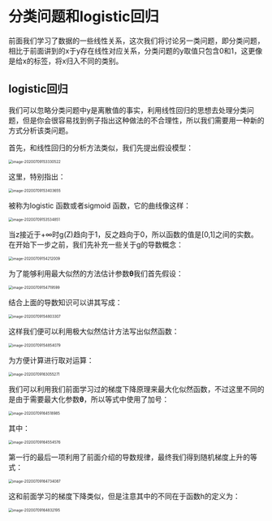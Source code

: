 # 分类问题和logistic回归

​        前面我们学习了数据的一些线性关系，这次我们将讨论另一类问题，即分类问题，相比于前面讲到的x于y存在线性对应关系，分类问题的y取值只包含0和1，这更像是给x的标签，将x归入不同的类别。

## logistic回归

​        我们可以忽略分类问题中y是离散值的事实，利用线性回归的思想去处理分类问题，但是你会很容易找到例子指出这种做法的不合理性，所以我们需要用一种新的方式分析该类问题。



首先，和线性回归的分析方法类似，我们先提出假设模型：

<img src="/Users/limuyuan/Library/Application Support/typora-user-images/image-20200709153330522.png" alt="image-20200709153330522" style="zoom:50%;" />

这里，特别指出：

<img src="/Users/limuyuan/Library/Application Support/typora-user-images/image-20200709153403655.png" alt="image-20200709153403655" style="zoom:50%;" />

被称为logistic 函数或者sigmoid 函数，它的曲线像这样：

<img src="/Users/limuyuan/Library/Application Support/typora-user-images/image-20200709153534851.png" alt="image-20200709153534851" style="zoom:50%;" />

当z接近于+∞时g(Z)趋向于1，反之趋向于0，所以函数的值是[0,1]之间的实数。在开始下一步之前，我们先补充一些关于g的导数概念：

<img src="/Users/limuyuan/Library/Application Support/typora-user-images/image-20200709154212009.png" alt="image-20200709154212009" style="zoom:50%;" />

为了能够利用最大似然的方法估计参数𝛉我们首先假设：

<img src="/Users/limuyuan/Library/Application Support/typora-user-images/image-20200709154719599.png" alt="image-20200709154719599" style="zoom:50%;" />

结合上面的导数知识可以讲其写成：

<img src="/Users/limuyuan/Library/Application Support/typora-user-images/image-20200709154803307.png" alt="image-20200709154803307" style="zoom:50%;" />

这样我们便可以利用极大似然估计方法写出似然函数：

<img src="/Users/limuyuan/Library/Application Support/typora-user-images/image-20200709154854079.png" alt="image-20200709154854079" style="zoom:50%;" />

为方便计算进行取对运算：

<img src="/Users/limuyuan/Library/Application Support/typora-user-images/image-20200709163055271.png" alt="image-20200709163055271" style="zoom:50%;" />

我们可以利用我们前面学习过的梯度下降原理来最大化似然函数，不过这里不同的是由于需要最大化参数𝛉，所以等式中使用了加号：

<img src="/Users/limuyuan/Library/Application Support/typora-user-images/image-20200709164518985.png" alt="image-20200709164518985" style="zoom:50%;" />

其中：

<img src="/Users/limuyuan/Library/Application Support/typora-user-images/image-20200709164554576.png" alt="image-20200709164554576" style="zoom:50%;" />

第一行的最后一项利用了前面介绍的导数规律，最终我们得到随机梯度上升的等式：

<img src="/Users/limuyuan/Library/Application Support/typora-user-images/image-20200709164734087.png" alt="image-20200709164734087" style="zoom:50%;" />

这和前面学习的梯度下降类似，但是注意其中的不同在于函数h的定义为：

<img src="/Users/limuyuan/Library/Application Support/typora-user-images/image-20200709164832195.png" alt="image-20200709164832195" style="zoom:50%;" />